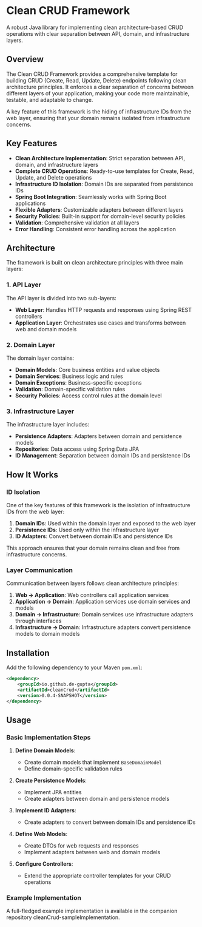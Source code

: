 # Clean CRUD Framework

A robust Java library for implementing clean architecture-based CRUD operations with clear separation between API, domain, and infrastructure layers.

## Overview

The Clean CRUD Framework provides a comprehensive template for building CRUD (Create, Read, Update, Delete) endpoints following clean architecture principles. It enforces a clear separation of concerns between different layers of your application, making your code more maintainable, testable, and adaptable to change.

A key feature of this framework is the hiding of infrastructure IDs from the web layer, ensuring that your domain remains isolated from infrastructure concerns.

## Key Features

- **Clean Architecture Implementation**: Strict separation between API, domain, and infrastructure layers
- **Complete CRUD Operations**: Ready-to-use templates for Create, Read, Update, and Delete operations
- **Infrastructure ID Isolation**: Domain IDs are separated from persistence IDs
- **Spring Boot Integration**: Seamlessly works with Spring Boot applications
- **Flexible Adapters**: Customizable adapters between different layers
- **Security Policies**: Built-in support for domain-level security policies
- **Validation**: Comprehensive validation at all layers
- **Error Handling**: Consistent error handling across the application

## Architecture

The framework is built on clean architecture principles with three main layers:

### 1. API Layer

The API layer is divided into two sub-layers:

- **Web Layer**: Handles HTTP requests and responses using Spring REST controllers
- **Application Layer**: Orchestrates use cases and transforms between web and domain models

### 2. Domain Layer

The domain layer contains:

- **Domain Models**: Core business entities and value objects
- **Domain Services**: Business logic and rules
- **Domain Exceptions**: Business-specific exceptions
- **Validation**: Domain-specific validation rules
- **Security Policies**: Access control rules at the domain level

### 3. Infrastructure Layer

The infrastructure layer includes:

- **Persistence Adapters**: Adapters between domain and persistence models
- **Repositories**: Data access using Spring Data JPA
- **ID Management**: Separation between domain IDs and persistence IDs

## How It Works

### ID Isolation

One of the key features of this framework is the isolation of infrastructure IDs from the web layer:

1. **Domain IDs**: Used within the domain layer and exposed to the web layer
2. **Persistence IDs**: Used only within the infrastructure layer
3. **ID Adapters**: Convert between domain IDs and persistence IDs

This approach ensures that your domain remains clean and free from infrastructure concerns.

### Layer Communication

Communication between layers follows clean architecture principles:

1. **Web → Application**: Web controllers call application services
2. **Application → Domain**: Application services use domain services and models
3. **Domain → Infrastructure**: Domain services use infrastructure adapters through interfaces
4. **Infrastructure → Domain**: Infrastructure adapters convert persistence models to domain models

## Installation

Add the following dependency to your Maven `pom.xml`:

```xml
<dependency>
    <groupId>io.github.de-gupta</groupId>
    <artifactId>cleanCrud</artifactId>
    <version>0.0.4-SNAPSHOT</version>
</dependency>
```

## Usage

### Basic Implementation Steps

1. **Define Domain Models**:
   - Create domain models that implement `BaseDomainModel`
   - Define domain-specific validation rules

2. **Create Persistence Models**:
   - Implement JPA entities
   - Create adapters between domain and persistence models

3. **Implement ID Adapters**:
   - Create adapters to convert between domain IDs and persistence IDs

4. **Define Web Models**:
   - Create DTOs for web requests and responses
   - Implement adapters between web and domain models

5. **Configure Controllers**:
   - Extend the appropriate controller templates for your CRUD operations

### Example Implementation

A full-fledged example implementation is available in the companion repository cleanCrud-sampleImplementation.